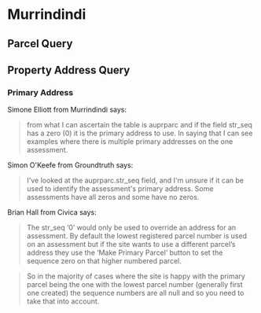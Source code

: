 # Murrindindi

## Parcel Query

## Property Address Query

### Primary Address

Simone Elliott from Murrindindi says:

> from what I can ascertain the table is auprparc and if the field str_seq has a zero (0) it is the primary address to use.  In saying that I can see examples where there is multiple primary addresses on the one assessment.

Simon O'Keefe from Groundtruth says:

> I've looked at the auprparc.str_seq field, and I'm unsure if it can be used to identify the assessment's primary address. Some assessments have all zeros and some have no zeros.

Brian Hall from Civica says:

> The str_seq ‘0’ would only be used to override an address for an assessment. By default the lowest registered parcel number is used on an assessment but if the site wants to use a different parcel’s address they use the ‘Make Primary Parcel’ button to set the sequence zero on that higher numbered parcel.
 
> So in the majority of cases where the site is happy with the primary parcel being the one with the lowest parcel number (generally first one created) the sequence numbers are all null and so you need to take that into account.
